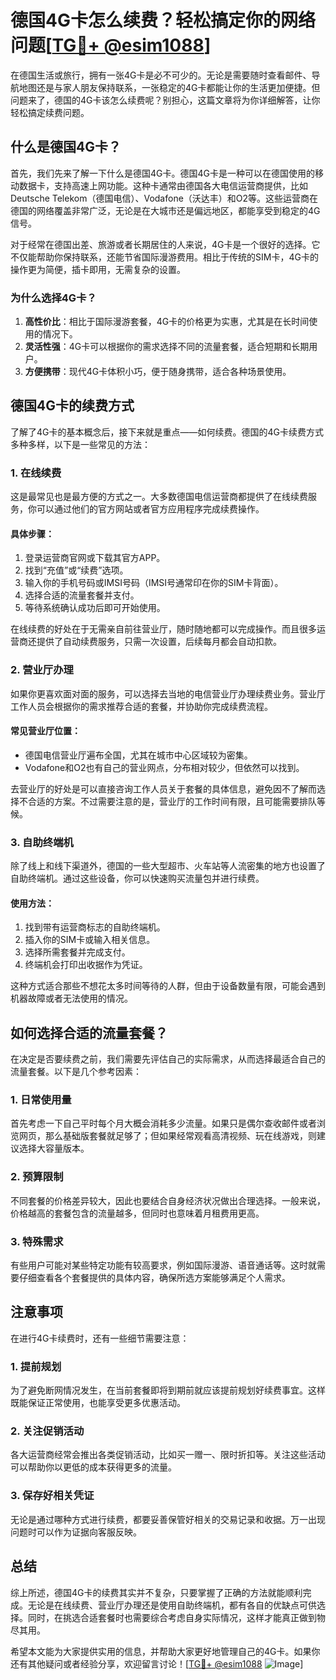 # 德国4G卡怎么续费？轻松搞定你的网络问题[[TG💪+ @esim1088](https://t.me/s/esim1088)]

在德国生活或旅行，拥有一张4G卡是必不可少的。无论是需要随时查看邮件、导航地图还是与家人朋友保持联系，一张稳定的4G卡都能让你的生活更加便捷。但问题来了，德国的4G卡该怎么续费呢？别担心，这篇文章将为你详细解答，让你轻松搞定续费问题。

## 什么是德国4G卡？

首先，我们先来了解一下什么是德国4G卡。德国4G卡是一种可以在德国使用的移动数据卡，支持高速上网功能。这种卡通常由德国各大电信运营商提供，比如Deutsche Telekom（德国电信）、Vodafone（沃达丰）和O2等。这些运营商在德国的网络覆盖非常广泛，无论是在大城市还是偏远地区，都能享受到稳定的4G信号。

对于经常在德国出差、旅游或者长期居住的人来说，4G卡是一个很好的选择。它不仅能帮助你保持联系，还能节省国际漫游费用。相比于传统的SIM卡，4G卡的操作更为简便，插卡即用，无需复杂的设置。

### 为什么选择4G卡？

1. **高性价比**：相比于国际漫游套餐，4G卡的价格更为实惠，尤其是在长时间使用的情况下。
2. **灵活性强**：4G卡可以根据你的需求选择不同的流量套餐，适合短期和长期用户。
3. **方便携带**：现代4G卡体积小巧，便于随身携带，适合各种场景使用。

## 德国4G卡的续费方式

了解了4G卡的基本概念后，接下来就是重点——如何续费。德国的4G卡续费方式多种多样，以下是一些常见的方法：

### 1. 在线续费

这是最常见也是最方便的方式之一。大多数德国电信运营商都提供了在线续费服务，你可以通过他们的官方网站或者官方应用程序完成续费操作。

#### 具体步骤：
1. 登录运营商官网或下载其官方APP。
2. 找到“充值”或“续费”选项。
3. 输入你的手机号码或IMSI号码（IMSI号通常印在你的SIM卡背面）。
4. 选择合适的流量套餐并支付。
5. 等待系统确认成功后即可开始使用。

在线续费的好处在于无需亲自前往营业厅，随时随地都可以完成操作。而且很多运营商还提供了自动续费服务，只需一次设置，后续每月都会自动扣款。

### 2. 营业厅办理

如果你更喜欢面对面的服务，可以选择去当地的电信营业厅办理续费业务。营业厅工作人员会根据你的需求推荐合适的套餐，并协助你完成续费流程。

#### 常见营业厅位置：
- 德国电信营业厅遍布全国，尤其在城市中心区域较为密集。
- Vodafone和O2也有自己的营业网点，分布相对较少，但依然可以找到。

去营业厅的好处是可以直接咨询工作人员关于套餐的具体信息，避免因不了解而选择不合适的方案。不过需要注意的是，营业厅的工作时间有限，且可能需要排队等候。

### 3. 自助终端机

除了线上和线下渠道外，德国的一些大型超市、火车站等人流密集的地方也设置了自助终端机。通过这些设备，你可以快速购买流量包并进行续费。

#### 使用方法：
1. 找到带有运营商标志的自助终端机。
2. 插入你的SIM卡或输入相关信息。
3. 选择所需套餐并完成支付。
4. 终端机会打印出收据作为凭证。

这种方式适合那些不想花太多时间等待的人群，但由于设备数量有限，可能会遇到机器故障或者无法使用的情况。

## 如何选择合适的流量套餐？

在决定是否要续费之前，我们需要先评估自己的实际需求，从而选择最适合自己的流量套餐。以下是几个参考因素：

### 1. 日常使用量

首先考虑一下自己平时每个月大概会消耗多少流量。如果只是偶尔查收邮件或者浏览网页，那么基础版套餐就足够了；但如果经常观看高清视频、玩在线游戏，则建议选择大容量版本。

### 2. 预算限制

不同套餐的价格差异较大，因此也要结合自身经济状况做出合理选择。一般来说，价格越高的套餐包含的流量越多，但同时也意味着月租费用更高。

### 3. 特殊需求

有些用户可能对某些特定功能有较高要求，例如国际漫游、语音通话等。这时就需要仔细查看各个套餐提供的具体内容，确保所选方案能够满足个人需求。

## 注意事项

在进行4G卡续费时，还有一些细节需要注意：

### 1. 提前规划

为了避免断网情况发生，在当前套餐即将到期前就应该提前规划好续费事宜。这样既能保证正常使用，也能享受更多优惠活动。

### 2. 关注促销活动

各大运营商经常会推出各类促销活动，比如买一赠一、限时折扣等。关注这些活动可以帮助你以更低的成本获得更多的流量。

### 3. 保存好相关凭证

无论是通过哪种方式进行续费，都要妥善保管好相关的交易记录和收据。万一出现问题时可以作为证据向客服反映。

## 总结

综上所述，德国4G卡的续费其实并不复杂，只要掌握了正确的方法就能顺利完成。无论是在线续费、营业厅办理还是使用自助终端机，都有各自的优缺点可供选择。同时，在挑选合适套餐时也需要综合考虑自身实际情况，这样才能真正做到物尽其用。

希望本文能为大家提供实用的信息，并帮助大家更好地管理自己的4G卡。如果你还有其他疑问或者经验分享，欢迎留言讨论！[[TG💪+ @esim1088](https://t.me/s/esim1088) ![Image](https://i.postimg.cc/4NQfJmqS/Snipaste-2025-05-13-00-14-12.png)]